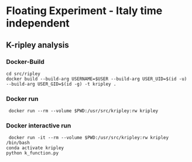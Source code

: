 # Floating Experiment - Italy time independent

## K-ripley analysis

### Docker-Build

```shell
cd src/ripley
docker build --build-arg USERNAME=$USER --build-arg USER_UID=$(id -u) --build-arg USER_GID=$(id -g) -t kripley .
```

### Docker run

```shell
 docker run --rm --volume $PWD:/usr/src/kripley:rw kripley 
```

### Docker interactive run

```shell
 docker run -it --rm --volume $PWD:/usr/src/kripley:rw kripley /bin/bash
conda activate kripley
python k_function.py
```